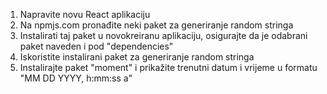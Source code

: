 1. Napravite novu React aplikaciju
2. Na npmjs.com pronađite neki paket za generiranje random stringa
3. Instalirati taj paket u novokreiranu aplikaciju, osigurajte da je odabrani paket naveden i pod "dependencies"
4. Iskoristite instalirani paket za generiranje random stringa
5. Instalirajte paket "moment" i prikažite trenutni datum i vrijeme u formatu "MM DD YYYY, h:mm:ss a"
